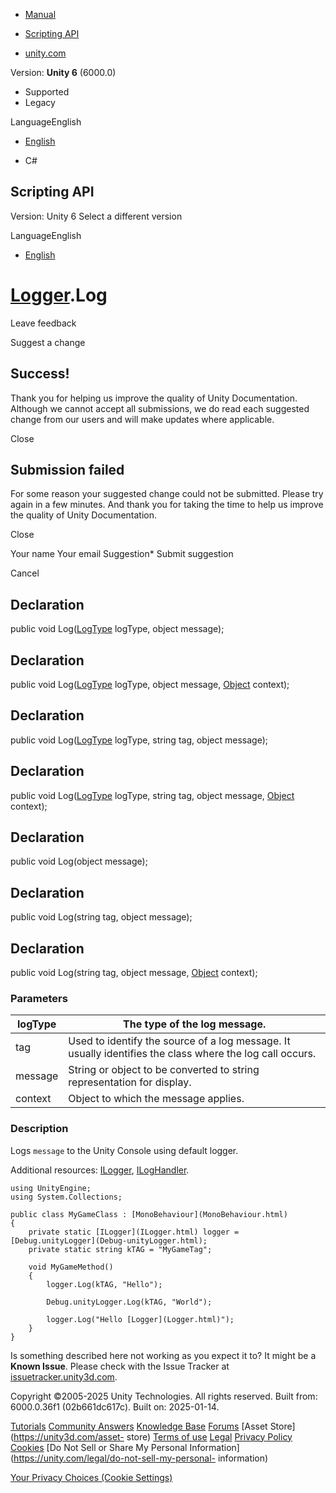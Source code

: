 [ ]()

  * [Manual](../Manual/index.html)
  * [Scripting API](../ScriptReference/index.html)

  * [unity.com](https://unity.com/)

Version: **Unity 6** (6000.0)

  * Supported
  * Legacy

LanguageEnglish

  * [English]()

  * C#

[ ](https://docs.unity3d.com)

## Scripting API

Version: Unity 6 Select a different version

LanguageEnglish

  * [English]()

#  [Logger](Logger.html).Log

Leave feedback

Suggest a change

## Success!

Thank you for helping us improve the quality of Unity Documentation. Although
we cannot accept all submissions, we do read each suggested change from our
users and will make updates where applicable.

Close

## Submission failed

For some reason your suggested change could not be submitted. Please <a>try
again</a> in a few minutes. And thank you for taking the time to help us
improve the quality of Unity Documentation.

Close

Your name Your email Suggestion* Submit suggestion

Cancel

[ ]()

## Declaration

public void Log([LogType](LogType.html) logType, object message);

## Declaration

public void Log([LogType](LogType.html) logType, object message,
[Object](Object.html) context);

## Declaration

public void Log([LogType](LogType.html) logType, string tag, object message);

## Declaration

public void Log([LogType](LogType.html) logType, string tag, object message,
[Object](Object.html) context);

## Declaration

public void Log(object message);

## Declaration

public void Log(string tag, object message);

## Declaration

public void Log(string tag, object message, [Object](Object.html) context);

### Parameters

logType | The type of the log message.  
---|---  
tag | Used to identify the source of a log message. It usually identifies the class where the log call occurs.  
message | String or object to be converted to string representation for display.  
context | Object to which the message applies.  
  
### Description

Logs `message` to the Unity Console using default logger.

Additional resources: [ILogger](ILogger.html),
[ILogHandler](ILogHandler.html).

    
    
    using UnityEngine;
    using System.Collections;  
      
    public class MyGameClass : [MonoBehaviour](MonoBehaviour.html)
    {
        private static [ILogger](ILogger.html) logger = [Debug.unityLogger](Debug-unityLogger.html);
        private static string kTAG = "MyGameTag";  
      
        void MyGameMethod()
        {
            logger.Log(kTAG, "Hello");  
      
            Debug.unityLogger.Log(kTAG, "World");  
      
            logger.Log("Hello [Logger](Logger.html)");
        }
    }
    

Is something described here not working as you expect it to? It might be a
**Known Issue**. Please check with the Issue Tracker at
[issuetracker.unity3d.com](https://issuetracker.unity3d.com).

Copyright ©2005-2025 Unity Technologies. All rights reserved. Built from:
6000.0.36f1 (02b661dc617c). Built on: 2025-01-14.

[Tutorials](https://unity3d.com/learn) [Community
Answers](https://answers.unity3d.com) [Knowledge
Base](https://support.unity3d.com/hc/en-us)
[Forums](https://forum.unity3d.com) [Asset Store](https://unity3d.com/asset-
store) [Terms of use](https://docs.unity3d.com/Manual/TermsOfUse.html)
[Legal](https://unity.com/legal) [Privacy
Policy](https://unity.com/legal/privacy-policy)
[Cookies](https://unity.com/legal/cookie-policy) [Do Not Sell or Share My
Personal Information](https://unity.com/legal/do-not-sell-my-personal-
information)

[Your Privacy Choices (Cookie Settings)](javascript:void\(0\);)

